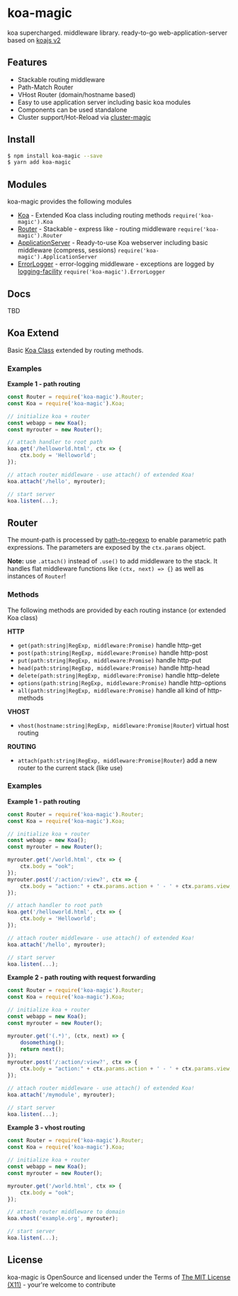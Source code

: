 koa-magic
=========================================
koa supercharged. middleware library. ready-to-go web-application-server based on [koajs v2](https://github.com/koajs/koa)

## Features ##

* Stackable routing middleware 
* Path-Match Router
* VHost Router (domain/hostname based)
* Easy to use application server including basic koa modules
* Components can be used standalone
* Cluster support/Hot-Reload via [cluster-magic](https://github.com/AndiDittrich/Node.cluster-magic)

## Install ##

```bash
$ npm install koa-magic --save
$ yarn add koa-magic
```

## Modules ##

koa-magic provides the following modules

* [Koa](docs/koa.md) - Extended Koa class including routing methods `require('koa-magic').Koa`
* [Router](docs/router.md) - Stackable - express like - routing middleware `require('koa-magic').Router`
* [ApplicationServer](docs/application-server.md) - Ready-to-use Koa webserver including basic middleware (compress, sessions) `require('koa-magic').ApplicationServer`
* [ErrorLogger](docs/error-logger.md) - error-logging middleware - exceptions are logged by [logging-facility](https://www.npmjs.com/package/logging-facility) `require('koa-magic').ErrorLogger`

## Docs ##

TBD

## Koa Extend ##

Basic [Koa Class](https://github.com/koajs/koa/blob/master/lib/application.js) extended by routing methods.

### Examples ###

**Example 1 - path routing**
```js
const Router = require('koa-magic').Router;
const Koa = require('koa-magic').Koa;

// initialize koa + router
const webapp = new Koa();
const myrouter = new Router();

// attach handler to root path
koa.get('/helloworld.html', ctx => {
    ctx.body = 'Helloworld';
});

// attach router middleware - use attach() of extended Koa!
koa.attach('/hello', myrouter);

// start server
koa.listen(...);
```

## Router ##

The mount-path is processed by [path-to-regexp](https://github.com/pillarjs/path-to-regexp) to enable parametric path expressions. The parameters are exposed by the `ctx.params` object.

**Note:** use `.attach()` instead of `.use()` to add middleware to the stack. It handles flat middleware functions like `(ctx, next) => {}` as well as instances of `Router`!

### Methods ##

The following methods are provided by each routing instance (or extended Koa class)

**HTTP**

* `get(path:string|RegExp, middleware:Promise)` handle http-get
* `post(path:string|RegExp, middleware:Promise)` handle http-post
* `put(path:string|RegExp, middleware:Promise)` handle http-put
* `head(path:string|RegExp, middleware:Promise)` handle http-head
* `delete(path:string|RegExp, middleware:Promise)` handle http-delete
* `options(path:string|RegExp, middleware:Promise)` handle http-options
* `all(path:string|RegExp, middleware:Promise)` handle all kind of http-methods

**VHOST**

* `vhost(hostname:string|RegExp, middleware:Promise|Router`) virtual host routing

**ROUTING**

* `attach(path:string|RegExp, middleware:Promise|Router`) add a new router to the current stack (like use)

### Examples ###

**Example 1 - path routing**
```js
const Router = require('koa-magic').Router;
const Koa = require('koa-magic').Koa;

// initialize koa + router
const webapp = new Koa();
const myrouter = new Router();

myrouter.get('/world.html', ctx => {
    ctx.body = "ook";
});
myrouter.post('/:action/:view?', ctx => {
    ctx.body = "action:" + ctx.params.action + ' - ' + ctx.params.view;
});

// attach handler to root path
koa.get('/helloworld.html', ctx => {
    ctx.body = 'Helloworld';
});

// attach router middleware - use attach() of extended Koa!
koa.attach('/hello', myrouter);

// start server
koa.listen(...);
```

**Example 2 - path routing with request forwarding**
```js
const Router = require('koa-magic').Router;
const Koa = require('koa-magic').Koa;

// initialize koa + router
const webapp = new Koa();
const myrouter = new Router();

myrouter.get('(.*)', (ctx, next) => {
    dosomething();
    return next();
});
myrouter.post('/:action/:view?', ctx => {
    ctx.body = "action:" + ctx.params.action + ' - ' + ctx.params.view;
});

// attach router middleware - use attach() of extended Koa!
koa.attach('/mymodule', myrouter);

// start server
koa.listen(...);
```

**Example 3 - vhost routing**
```js
const Router = require('koa-magic').Router;
const Koa = require('koa-magic').Koa;

// initialize koa + router
const webapp = new Koa();
const myrouter = new Router();

myrouter.get('/world.html', ctx => {
    ctx.body = "ook";
});

// attach router middleware to domain
koa.vhost('example.org', myrouter);

// start server
koa.listen(...);
```

## License ##
koa-magic is OpenSource and licensed under the Terms of [The MIT License (X11)](http://opensource.org/licenses/MIT) - your're welcome to contribute
